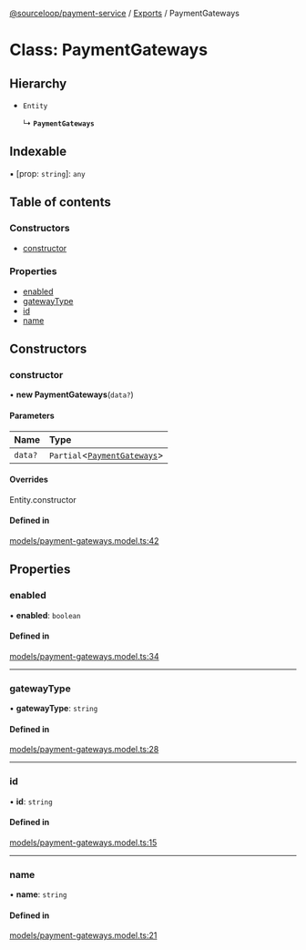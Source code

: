 [@sourceloop/payment-service](../README.md) / [Exports](../modules.md) / PaymentGateways

# Class: PaymentGateways

## Hierarchy

- `Entity`

  ↳ **`PaymentGateways`**

## Indexable

▪ [prop: `string`]: `any`

## Table of contents

### Constructors

- [constructor](PaymentGateways.md#constructor)

### Properties

- [enabled](PaymentGateways.md#enabled)
- [gatewayType](PaymentGateways.md#gatewaytype)
- [id](PaymentGateways.md#id)
- [name](PaymentGateways.md#name)

## Constructors

### constructor

• **new PaymentGateways**(`data?`)

#### Parameters

| Name | Type |
| :------ | :------ |
| `data?` | `Partial`<[`PaymentGateways`](PaymentGateways.md)\> |

#### Overrides

Entity.constructor

#### Defined in

[models/payment-gateways.model.ts:42](https://github.com/sourcefuse/loopback4-microservice-catalog/blob/b93c60ac7/services/payment-service/src/models/payment-gateways.model.ts#L42)

## Properties

### enabled

• **enabled**: `boolean`

#### Defined in

[models/payment-gateways.model.ts:34](https://github.com/sourcefuse/loopback4-microservice-catalog/blob/b93c60ac7/services/payment-service/src/models/payment-gateways.model.ts#L34)

___

### gatewayType

• **gatewayType**: `string`

#### Defined in

[models/payment-gateways.model.ts:28](https://github.com/sourcefuse/loopback4-microservice-catalog/blob/b93c60ac7/services/payment-service/src/models/payment-gateways.model.ts#L28)

___

### id

• **id**: `string`

#### Defined in

[models/payment-gateways.model.ts:15](https://github.com/sourcefuse/loopback4-microservice-catalog/blob/b93c60ac7/services/payment-service/src/models/payment-gateways.model.ts#L15)

___

### name

• **name**: `string`

#### Defined in

[models/payment-gateways.model.ts:21](https://github.com/sourcefuse/loopback4-microservice-catalog/blob/b93c60ac7/services/payment-service/src/models/payment-gateways.model.ts#L21)

